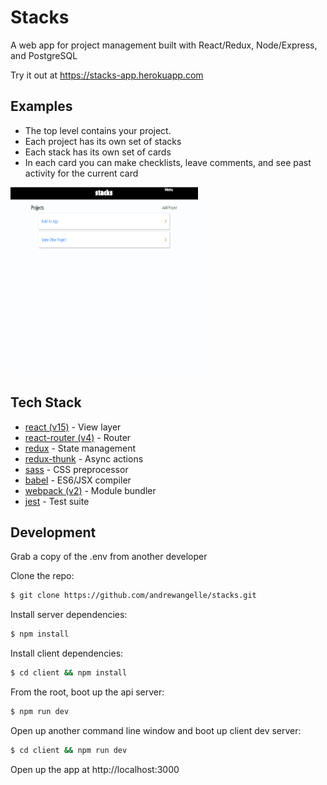 # Stacks

A web app for project management built with React/Redux, Node/Express, and PostgreSQL

Try it out at https://stacks-app.herokuapp.com


## Examples
* The top level contains your project.
* Each project has its own set of stacks
* Each stack has its own set of cards
* In each card you can make checklists, leave comments, and see past activity for the current card

<img src="./docs/stacksdocs.gif" width="300" height="300" />



## Tech Stack

* [react (v15)](https://facebook.github.io/react/) - View layer
* [react-router (v4)](https://reacttraining.com/react-router/web/guides/quick-start) - Router
* [redux](https://github.com/reactjs/redux) - State management
* [redux-thunk](https://github.com/gaearon/redux-thunk) - Async actions
* [sass](http://sass-lang.com/) - CSS preprocessor
* [babel](https://babeljs.io/) - ES6/JSX compiler
* [webpack (v2)](https://webpack.github.io/) - Module bundler
* [jest](https://facebook.github.io/jest/) - Test suite

## Development

Grab a copy of the .env from another developer

Clone the repo:

```sh
$ git clone https://github.com/andrewangelle/stacks.git
```

Install server dependencies:

```sh
$ npm install
```

Install client dependencies:

```sh
$ cd client && npm install
```

From the root, boot up the api server:

```sh
$ npm run dev
```

Open up another command line window and boot up client dev server:

```sh
$ cd client && npm run dev
```

Open up the app at http://localhost:3000
